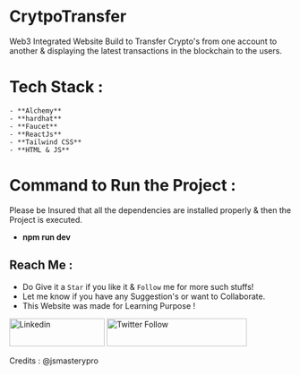 # CrytpoTransfer

Web3 Integrated Website Build to Transfer Crypto's from one account to another & displaying the latest transactions in the blockchain to the users.

# Tech Stack :
```-Solidity
- **Alchemy**
- **hardhat**
- **Faucet**
- **ReactJs**
- **Tailwind CSS**
- **HTML & JS**
```

# Command to Run the Project :

Please be Insured that all the dependencies are installed properly & then the Project is executed.

- **npm run dev**

## Reach Me :
- Do Give it a `Star` if you like it & `Follow` me for more such stuffs!
- Let me know if you have any Suggestion's or want to Collaborate.
- This Website was made for Learning Purpose ! 


<a href="https://www.linkedin.com/in/chirag-agrawal-770488144/" target="_blank"><img src="https://img.shields.io/badge/LinkedIn-0077B5?style=for-the-badge&logo=linkedin&logoColor=white" alt="Linkedin" style="height: 50px !important;width: 170px !important;" ></a>
<img alt="Twitter Follow" src="https://img.shields.io/twitter/follow/__Raiders?style=social" width="250" height="50">


Credits : @jsmasterypro
